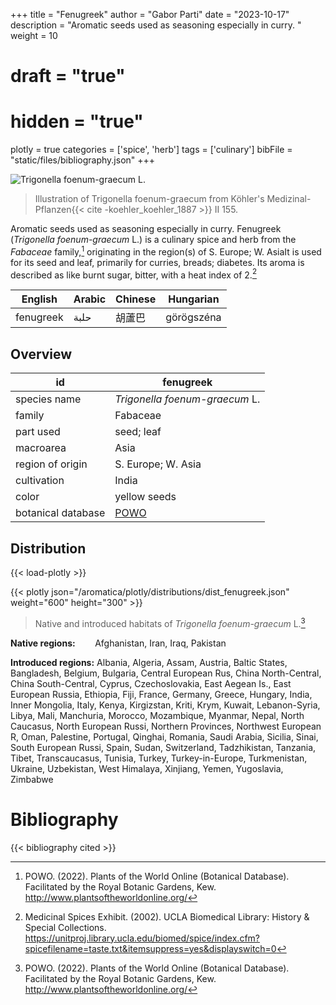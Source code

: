 +++
title = "Fenugreek"
author = "Gabor Parti"
date = "2023-10-17"
description = "Aromatic seeds used as seasoning especially in curry. "
weight = 10
# draft = "true"
# hidden = "true"
plotly = true
categories = ['spice', 'herb']
tags = ['culinary']
bibFile = "static/files/bibliography.json"
+++

![*Trigonella foenum-graecum* L.](/images/illustrations/fenugreek.png?width=33vw "Illustration of Trigonella foenum-graecum from Köhler's Medizinal-Pflanzen")

>Illustration of Trigonella foenum-graecum from Köhler's Medizinal-Pflanzen{{< cite -koehler_koehler_1887 >}} II 155.

Aromatic seeds used as seasoning especially in curry. Fenugreek (*Trigonella foenum-graecum* L.) is a culinary spice and herb from the *Fabaceae* family,[^powo] originating in the region(s) of S. Europe; W. AsiaIt is used for its seed and leaf, primarily for curries, breads; diabetes. Its aroma is described as like burnt sugar, bitter, with a heat index of 2.[^ucla_medicinal_2002]

| English |Arabic|Chinese| Hungarian|
|---------|------|-------|----------|
|fenugreek| حلبة |  胡蘆巴  |görögszéna|

## Overview

|        id        |                     fenugreek                     |
|------------------|---------------------------------------------------|
|   species name   |           *Trigonella foenum-graecum* L.          |
|      family      |                      Fabaceae                     |
|     part used    |                     seed; leaf                    |
|     macroarea    |                        Asia                       |
| region of origin |                 S. Europe; W. Asia                |
|    cultivation   |                       India                       |
|       color      |                    yellow seeds                   |
|botanical database|[POWO](https://powo.science.kew.org/taxon/523957-1)|

## Distribution

{{< load-plotly >}}

{{< plotly json="/aromatica/plotly/distributions/dist_fenugreek.json" weight="600" height="300" >}}

>Native and introduced habitats of *Trigonella foenum-graecum* L.[^powo]

**Native regions:** &nbsp; &nbsp; &nbsp; &nbsp;Afghanistan, Iran, Iraq, Pakistan

**Introduced regions:** Albania, Algeria, Assam, Austria, Baltic States, Bangladesh, Belgium, Bulgaria, Central European Rus, China North-Central, China South-Central, Cyprus, Czechoslovakia, East Aegean Is., East European Russia, Ethiopia, Fiji, France, Germany, Greece, Hungary, India, Inner Mongolia, Italy, Kenya, Kirgizstan, Kriti, Krym, Kuwait, Lebanon-Syria, Libya, Mali, Manchuria, Morocco, Mozambique, Myanmar, Nepal, North Caucasus, North European Russi, Northern Provinces, Northwest European R, Oman, Palestine, Portugal, Qinghai, Romania, Saudi Arabia, Sicilia, Sinai, South European Russi, Spain, Sudan, Switzerland, Tadzhikistan, Tanzania, Tibet, Transcaucasus, Tunisia, Turkey, Turkey-in-Europe, Turkmenistan, Ukraine, Uzbekistan, West Himalaya, Xinjiang, Yemen, Yugoslavia, Zimbabwe

[^powo]: POWO. (2022). Plants of the World Online (Botanical Database). Facilitated by the Royal Botanic Gardens, Kew. http://www.plantsoftheworldonline.org/
[^ucla_medicinal_2002]: Medicinal Spices Exhibit. (2002). UCLA Biomedical Library: History & Special Collections. https://unitproj.library.ucla.edu/biomed/spice/index.cfm?spicefilename=taste.txt&itemsuppress=yes&displayswitch=0



# Bibliography

{{< bibliography cited >}}

